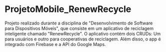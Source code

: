 # ProjetoMobile_RenewRecycle
Projeto realizado durante a disciplina de "Desenvolvimento de Software para Dispositivos Móveis", que consiste em um aplicativo 
de reciclagem inteligente chamado "RenewRecycle". O aplicativo contém dois CRUDs: Um para usuários e outro para cooperativas de 
reciclagem. Além disso, o app é integrado com Firebase e a API do Google Maps.
